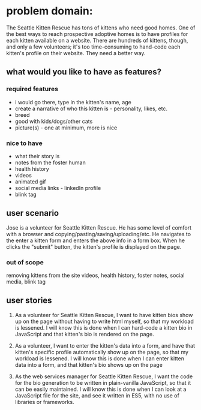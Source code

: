 # problem domain:

The Seattle Kitten Rescue has tons of kittens who need good homes. One of the best ways to reach prospective adoptive homes is to have profiles for each kitten available on a website. There are hundreds of kittens, though, and only a few volunteers; it's too time-consuming to hand-code each kitten's profile on their website. They need a better way.

## what would you like to have as features?
### required features
- i would go there, type in the kitten's name, age
- create a narrative of who this kitten is - personality, likes, etc.
- breed
- good with kids/dogs/other cats
- picture(s) - one at minimum, more is nice

 ### nice to have
- what their story is
- notes from the foster human
- health history
- videos
- animated gif
- social media links - linkedIn profile
- blink tag

 ## user scenario
 Jose is a volunteer for Seattle Kitten Rescue. He has some level of comfort with a browser and copying/pasting/saving/uploading/etc. He navigates to the enter a kitten form and enters the above info in a form box. When he clicks the "submit" button, the kitten's profile is displayed on the page.

### out of scope
   removing kittens from the site
   videos, health history, foster notes, social media, blink tag

## user stories
1. As a volunteer for Seattle Kitten Rescue, I want to have kitten bios show up on the page without having to write html myself, so that my workload is lessened. I will know this is done when I can hard-code a kitten bio in JavaScript and that kitten's bio is rendered on the page.

2. As a volunteer, I want to enter the kitten's data into a form, and have that kitten's specific profile automatically show up on the page, so that my workload is lessened. I will know this is done when I can enter kitten data into a form, and that kitten's bio shows up on the page

3. As the web services manager for Seattle Kitten Rescue, I want the code for the bio generation to be written in plain-vanilla JavaScript, so that it can be easily maintained. I will know this is done when I can look at a JavaScript file for the site, and see it written in ES5, with no use of libraries or frameworks.
